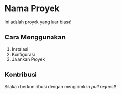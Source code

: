 # Nama Proyek

Ini adalah proyek yang luar biasa!

## Cara Menggunakan

1. Instalasi
2. Konfigurasi
3. Jalankan Proyek

## Kontribusi

Silakan berkontribusi dengan mengirimkan *pull request*!
